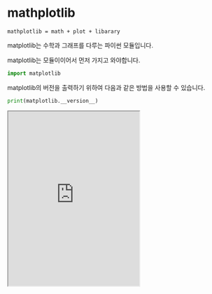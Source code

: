 # mathplotlib

```
mathplotlib = math + plot + libarary
```

matplotlib는 수학과 그래프를 다루는 파이썬 모듈입니다.

matplotlib는 모듈이이어서 먼저 가지고 와야합니다.

```py
import matplotlib
```

matplotlib의 버전을 출력하기 위하여 다음과 같은 방법을 사용할 수 있습니다.

```py
print(matplotlib.__version__)
```

<iframe
  loading="lazy" title="Python Playground" src="https://trinket.io/embed/python3/3e28c18725" height="400" />

## 그래프 그리기

matplotlib에서는 리스트를 이용하여 함수의 정의역과 치역을 계산합니다.

정의역은 x의 값들이고 치역은 y의 값들입니다.

```py
import matplotlib.pyplot as plt
plt.plot([1, 10], [1, 10])
plt.show()
```

pyplot은 matplotlib 모듈의 또 다른 모듈입니다.

pyplot은 Python + plot입니다.

`plt.show()`는 그래프를 보여줍니다.

점을 만들기 위하여 plot 메서드의 세 번째 매개변수로 문자를 입력하면 됩니다.

`x`도 되고 `o`도 됩니다.

<iframe
  loading="lazy" title="Python Playground" src="https://trinket.io/embed/python3/40b5ec6e62" height="400" />

## 마커

### marker

matplotlib에서의 마커는 그래프가 꺽이는 부분에 점을 넣을 수 있습니다.

```py
plt.plot([1, 10, 30], [1, 10, 20], marker="x")
```

marker 매개변수로 문자를 넣을 수 있습니다.

### 문자 fmt

그래프의 마커, 선, 그리고 색을 정하기 위하여 다음과 같은 방법을 사용할 수 있습니다.

첫 번째는 마커의 모양입니다.

두 번째는 그래프 선의 모양입니다. (: 점선, - 선, --줄선, -. 줄/점 선)

세 번째는 그래프의 색깔입니다. (색깔의 첫 번째 색깔)

```py
plt.plot([1, 10, 20], [1, 24, 44], 'o:r')
```

### 마커 크기

마커의 크기는 매개변수 ms에 수를 입력하면 됩니다.

```py
plt.plot([1, 10, 20], [1, 24, 44], marker = "o", ms = 30)
```

### 마커 윤곽선

마커의 윤곽선은 mec를 이용하여 지정할 수 있습니다.

```py
plt.plot([1, 10, 20], [1, 24, 44], marker = "o", ms = 30, mec = 'r')
```

`mec`는 marker + edge + color의 약자입니다.

### 마커 색깔

마커의 색깔은 `mfc` (marker + face + color)로 설정할 수 있습니다.

```py
plt.plot([1, 10, 20], [1, 24, 44], marker = "o", ms = 30, mec = 'r', mfc = 'g')
```

<iframe
  loading="lazy" title="Python Playground" src="https://trinket.io/embed/python3/6d6b423f37" height="400" />

## 선

### 선 스타일

선의 스타일을 정할 수 있는 방법을 알아보겠습니다.

선의 스타일로 `linestyle` 매개변수에 dotted, dotted, dashed, None, dashdot, solid를 사용할 수 있습니다.

`linestyle`은 `ls`로도 사용할 수 있습니다.

```py
plt.plot([1, 10, 20], [1, 24, 44], linestyle = 'dashed')
```

### 선 폭

선의 폭은 `linewidth` 또는 `lw`로 설정할 수 있습니다.

```py
plt.plot([1, 4, 5], [1, 4, 6], linewidth = '3.14159')
```

## 레이블과 제목

x 쪽이 무엇인지 사용자에게 알려주어야합니다.

시간일 수도 있고 값일 수도 있습니다.

```py
plt.xlabel("Time (h)")
plt.ylabel("Money (w)")
```

그래프의 제목은 `title()` 메서드를 사용할 수 있습니다.

```py
plt.title("Money spent")
```

그래프 제목의 스타일과 위치를 바꾸기 위하여 다음과 같은 방법을 사용할 수 있습니다.

```py
font1 = { 'family': "serif", 'color': "black", 'size': 30 }
plt.title("Money spent", fontdict = font1)
```

## scatter

점을 여러개 만들고 싶다면 `scatter` 메서드를 사용할 수 있습니다.

`scatter`는 영어로 '튀다'라는 뜻을 가지고 있지만 '퍼져있다'라는 뜻고 가지고 있습니다.

```py
plt.scatter([0, 1, 2, 3, 4, 5], [0, 10, 20, 30, 40, 50])
plt.show()
```

매개변수는 다음이 전부입니다.

1. `color = "color"` --- 점의 색깔
2. `c = ["red", "green"]` --- 하나하나 점 색칠하기
3. `s = [1, 2, 4`] --- 사이즈
4. `alpha = 0.5` --- 투명도 (0~1)

## historgrams

`historgrams`는 통계에 자주 사용되는 그래프의 종류입니다.

바와 비슷하지만 붙어있습니다.

`historgrams`는 `hist()` 메서드를 사용할 수 있습니다.

<iframe
  loading="lazy" title="Python Playground" src="https://trinket.io/embed/python3/c4218ab83d" height="400" />

## pie

pie 그래프란 pie와 모양이 비슷하게 생긴 그래프를 뜻합니다.

파이차트는 `pie()` 메서드를 사용할 수 잇습니다.

매개변수:

1. `explode = [0.2, 0, 0]` --- 터지다! (사실 아닙니다. 어떤 파이처트의 부분이 가운데에서 떨어져 있는 거리를 뜻합니다.)
2. `shadow = True` --- 그림자
3. `colors = "colorname"`
4. `labels = ["Appple", "Banana"]` --- 설명

파이그래프의 재목은 label을 지정하고 `legend()`를 이용하여 정할 수 있습니다.

<iframe
  loading="lazy" title="Python Playground" src="https://trinket.io/embed/python3/074b4c95ef" height="400" />
